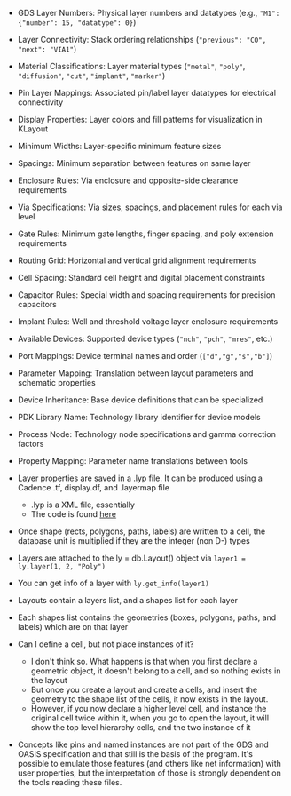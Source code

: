 - GDS Layer Numbers: Physical layer numbers and datatypes (e.g., `"M1": {"number": 15, "datatype": 0}`)
- Layer Connectivity: Stack ordering relationships (`"previous": "CO", "next": "VIA1"`)
- Material Classifications: Layer material types (`"metal"`, `"poly"`, `"diffusion"`, `"cut"`, `"implant"`, `"marker"`)
- Pin Layer Mappings: Associated pin/label layer datatypes for electrical connectivity
- Display Properties: Layer colors and fill patterns for visualization in KLayout
- Minimum Widths: Layer-specific minimum feature sizes
- Spacings: Minimum separation between features on same layer
- Enclosure Rules: Via enclosure and opposite-side clearance requirements
- Via Specifications: Via sizes, spacings, and placement rules for each via level
- Gate Rules: Minimum gate lengths, finger spacing, and poly extension requirements
- Routing Grid: Horizontal and vertical grid alignment requirements
- Cell Spacing: Standard cell height and digital placement constraints
- Capacitor Rules: Special width and spacing requirements for precision capacitors
- Implant Rules: Well and threshold voltage layer enclosure requirements
- Available Devices: Supported device types (`"nch"`, `"pch"`, `"mres"`, etc.)
- Port Mappings: Device terminal names and order (`["d","g","s","b"]`)
- Parameter Mapping: Translation between layout parameters and schematic properties
- Device Inheritance: Base device definitions that can be specialized
- PDK Library Name: Technology library identifier for device models
- Process Node: Technology node specifications and gamma correction factors
- Property Mapping: Parameter name translations between tools

- Layer properties are saved in a .lyp file. It can be produced using a Cadence .tf, display.df, and .layermap file
    - .lyp is a XML file, essentially
    - The code is found [here](https://github.com/klayoutmatthias/tf_import)
- Once shape (rects, polygons, paths, labels) are written to a cell, the database unit is multiplied if they are the integer (non D-) types
- Layers are attached to the ly = db.Layout() object via `layer1 = ly.layer(1, 2, "Poly")`
- You can get info of a layer with `ly.get_info(layer1)`
- Layouts contain a layers list, and a shapes list for each layer
- Each shapes list contains the geometries (boxes, polygons, paths, and labels) which are on that layer
- Can I define a cell, but not place instances of it?
    - I don't think so. What happens is that when you first declare a geometric object, it doesn't belong to a cell, and so nothing exists in the layout
    - But once you create a layout and create a cells, and insert the geometry to the shape list of the cells, it now exists in the layout.
    - However, if you now declare a higher level cell, and instance the original cell twice within it, when you go to open the layout, it will show the top level hierarchy cells, and the two instance of it

- Concepts like pins and named instances are not part of the GDS and OASIS specification and that still is the basis of the program. It's possible to emulate those features (and others like net information) with user properties, but the interpretation of those is strongly dependent on the tools reading these files.